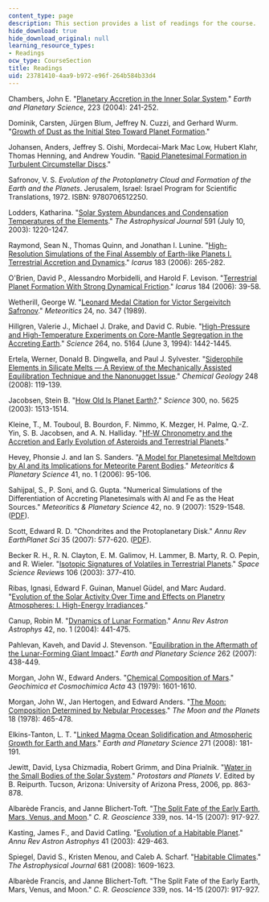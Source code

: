 ```yaml
---
content_type: page
description: This section provides a list of readings for the course.
hide_download: true
hide_download_original: null
learning_resource_types:
- Readings
ocw_type: CourseSection
title: Readings
uid: 23781410-4aa9-b972-e96f-264b584b33d4
---
```


Chambers, John E. "[Planetary Accretion in the Inner Solar System](http://adsabs.harvard.edu/abs/2004E&PSL.223..241C)." _Earth and Planetary Science_, 223 (2004): 241-252.

Dominik, Carsten, Jürgen Blum, Jeffrey N. Cuzzi, and Gerhard Wurm. "[Growth of Dust as the Initial Step Toward Planet Formation](http://arxiv.org/abs/astro-ph/0602617)."

Johansen, Anders, Jeffrey S. Oishi, Mordecai-Mark Mac Low, Hubert Klahr, Thomas Henning, and Andrew Youdin. "[Rapid Planetesimal Formation in Turbulent Circumstellar Discs](http://arxiv.org/abs/0708.3890)."

Safronov, V. S. _Evolution of the Protoplanetry Cloud and Formation of the Earth and the Planets_. Jerusalem, Israel: Israel Program for Scientific Translations, 1972. ISBN: 9780706512250.

Lodders, Katharina. "[Solar System Abundances and Condensation Temperatures of the Elements](https://iopscience.iop.org/article/10.1086/375492/pdf)." _The Astrophysical Journal_ 591 (July 10, 2003): 1220-1247.

Raymond, Sean N., Thomas Quinn, and Jonathan I. Lunine. "[High-Resolution Simulations of the Final Assembly of Earth-like Planets I. Terrestrial Accretion and Dynamics](http://arxiv.org/abs/astro-ph/0510284)." _Icarus_ 183 (2006): 265-282.

O'Brien, David P., Alessandro Morbidelli, and Harold F. Levison. "[Terrestrial Planet Formation With Strong Dynamical Friction](http://adsabs.harvard.edu/abs/2006Icar..184...39O)." _Icarus_ 184 (2006): 39-58.

Wetherill, George W. "[Leonard Medal Citation for Victor Sergeivitch Safronov](http://adsabs.harvard.edu/full/1989Metic..24..347W)." _Meteoritics_ 24, no. 347 (1989).

Hillgren, Valerie J., Michael J. Drake, and David C. Rubie. "[High-Pressure and High-Temperature Experiments on Core-Mantle Segregation in the Accreting Earth](http://www.sciencemag.org/cgi/content/abstract/264/5164/1442)." _Science_ 264, no. 5164 (June 3, 1994): 1442-1445.

Ertela, Werner, Donald B. Dingwella, and Paul J. Sylvester. "[Siderophile Elements in Silicate Melts — A Review of the Mechanically Assisted Equilibration Technique and the Nanonugget Issue](http://adsabs.harvard.edu/abs/2007AGUFM.V22B..03E)." _Chemical Geology_ 248 (2008): 119-139.

Jacobsen, Stein B. "[How Old Is Planet Earth?](http://www.sciencemag.org/cgi/content/summary/300/5625/1513)." _Science_ 300, no. 5625 (2003): 1513-1514.

Kleine, T., M. Touboul, B. Bourdon, F. Nimmo, K. Mezger, H. Palme, Q.-Z. Yin, S. B. Jacobsen, and A. N. Halliday. "[Hf-W Chronometry and the Accretion and Early Evolution of Asteroids and Terrestrial Planets](http://www.nature.com/nature/journal/v418/n6901/abs/nature00982.html)."

Hevey, Phonsie J. and Ian S. Sanders. "[A Model for Planetesimal Meltdown by Al and its Implications for Meteorite Parent Bodies](http://articles.adsabs.harvard.edu/full/2006M%26PS...41...95H)." _Meteoritics & Planetary Science_ 41, no. 1 (2006): 95-106.

Sahijpal, S., P. Soni, and G. Gupta. "Numerical Simulations of the Differentiation of Accreting Planetesimals with Al and Fe as the Heat Sources." _Meteoritics & Planetary Science_ 42, no. 9 (2007): 1529-1548. ([PDF](http://www.lpi.usra.edu/meetings/lpsc2006/pdf/1688.pdf)).

Scott, Edward R. D. "Chondrites and the Protoplanetary Disk." _Annu Rev EarthPlanet Sci_ 35 (2007): 577-620. ([PDF](http://arjournals.annualreviews.org/doi/pdf/10.1146/annurev.earth.35.031306.140100)).

Becker R. H., R. N. Clayton, E. M. Galimov, H. Lammer, B. Marty, R. O. Pepin, and R. Wieler. "[Isotopic Signatures of Volatiles in Terrestrial Planets](https://link.springer.com/article/10.1023/A:1024610325914)." _Space Science Reviews_ 106 (2003): 377-410.

Ribas, Ignasi, Edward F. Guinan, Manuel Güdel, and Marc Audard. "[Evolution of the Solar Activity Over Time and Effects on Planetry Atmospheres: I. High-Energy Irradiances](https://iopscience.iop.org/article/10.1086/427977/pdf)."

Canup, Robin M. "[Dynamics of Lunar Formation](http://arjournals.annualreviews.org/doi/abs/10.1146/annurev.astro.41.082201.113457)." _Annu Rev Astron Astrophys_ 42, no. 1 (2004): 441-475.

Pahlevan, Kaveh, and David J. Stevenson. "[Equilibration in the Aftermath of the Lunar-Forming Giant Impact](http://dx.doi.org/10.1016/j.epsl.2007.07.055)." _Earth and Planetary Science_ 262 (2007): 438-449.

Morgan, John W., Edward Anders. "[Chemical Composition of Mars](http://dx.doi.org/10.1016/0016-7037(79)90180-7)." _Geochimica et Cosmochimica Acta_ 43 (1979): 1601-1610.

Morgan, John W., Jan Hertogen, and Edward Anders. "[The Moon: Composition Determined by Nebular Processes](https://link.springer.com/article/10.1007/BF00897296)." _The Moon and the Planets_ 18 (1978): 465-478.

Elkins-Tanton, L. T. "[Linked Magma Ocean Solidification and Atmospheric Growth for Earth and Mars](http://adsabs.harvard.edu/abs/2008E&PSL.271..181E)." _Earth and Planetary Science_ 271 (2008): 181-191.

Jewitt, David, Lysa Chizmadia, Robert Grimm, and Dina Prialnik. "[Water in the Small Bodies of the Solar System](http://adsabs.harvard.edu/abs/2007prpl.conf..863J)." _Protostars and Planets V_. Edited by B. Reipurth. Tucson, Arizona: University of Arizona Press, 2006, pp. 863-878.

Albarède Francis, and Janne Blichert-Toft. "[The Split Fate of the Early Earth, Mars, Venus, and Moon](http://adsabs.harvard.edu/abs/2007CRGeo.339..917A)." _C. R. Geoscience_ 339, nos. 14-15 (2007): 917-927.

Kasting, James F., and David Catling. "[Evolution of a Habitable Planet](http://arjournals.annualreviews.org/doi/abs/10.1146/annurev.astro.41.071601.170049)." _Annu Rev Astron Astrophys_ 41 (2003): 429-463.

Spiegel, David S., Kristen Menou, and Caleb A. Scharf. "[Habitable Climates](http://arxiv.org/abs/0711.4856)." _The Astrophysical Journal_ 681 (2008): 1609-1623.

Albarède Francis, and Janne Blichert-Toft. "The Split Fate of the Early Earth, Mars, Venus, and Moon." _C. R. Geoscience_ 339, nos. 14-15 (2007): 917-927.